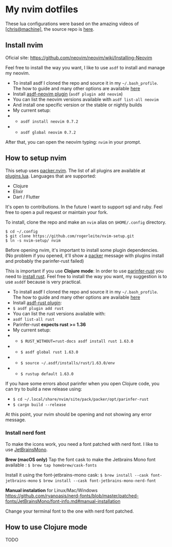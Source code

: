 # My nvim dotfiles

These lua configurations were based on the amazing videos of [[chris@machine]](https://www.chrisatmachine.com/), the source repo is [here](https://github.com/LunarVim/Neovim-from-scratch).

## Install nvim

Oficial site: https://github.com/neovim/neovim/wiki/Installing-Neovim

Feel free to install the way you want, I like to use `asdf` to install and manage my neovim.

* To install asdf I cloned the repo and source it in my `~/.bash_profile`. The how to guide and many other options are available [here](https://asdf-vm.com/guide/getting-started.html#_2-download-asdf)
* Install [asdf-neovim plugin](https://github.com/richin13/asdf-neovim) (`asdf plugin add neovim`)
* You can list the neovim versions available with `asdf list-all neovim` 
* And install one specific version or the stable or nightly builds
* My current setup:
* * `asdf install neovim 0.7.2`
* * `asdf global neovim 0.7.2` 

After that, you can open the neovim typing: `nvim` in your prompt.

## How to setup nvim

This setup uses [packer.nvim](https://github.com/wbthomason/packer.nvim).
The list of all plugins are available at [plugins.lua](https://github.com/rogerleite/nvim-setup/blob/main/lua/user/plugins.lua#L42).
Languages that are supported:
* Clojure
* Elixir
* Dart / Flutter

It's open to contributions. In the future I want to support sql and ruby. Feel free to open a pull request or maintain your fork. 

To install, clone the repo and make an `nvim` alias on `$HOME/.config` directory.

```
$ cd ~/.config
$ git clone https://github.com/rogerleite/nvim-setup.git
$ ln -s nvim-setup/ nvim
```

Before opening nvim, it's important to install some plugin dependencies. (No problem if you opened, it'll show a [packer](https://github.com/wbthomason/packer.nvim) message with plugins install and probably the parinfer-rust failed)

This is important if you use **Clojure mode**:
In order to use [parinfer-rust](https://github.com/eraserhd/parinfer-rust) you need to [install rust](https://www.rust-lang.org/tools/install). Feel free to install the way you want, my suggestion is to use `asddf` because is very practical. 

* To install asdf I cloned the repo and source it in my `~/.bash_profile`. The how to guide and many other options are available [here](https://asdf-vm.com/guide/getting-started.html#_2-download-asdf)
* Install [asdf-rust plugin](https://github.com/asdf-community/asdf-rust):
* `$ asdf plugin add rust`
* You can list the rust versions available with:
* `asdf list-all rust`
* Parinfer-rust **expects rust >= 1.36**
* My current setup:
* * `$ RUST_WITHOUT=rust-docs asdf install rust 1.63.0`
* * `$ asdf global rust 1.63.0`
* * `$ source ~/.asdf/installs/rust/1.63.0/env`
* * `$ rustup default 1.63.0`

If you have some errors about parinfer when you open Clojure code, you can try to build a new release using:
* `$ cd ~/.local/share/nvim/site/pack/packer/opt/parinfer-rust`
* `$ cargo build --release`

At this point, your nvim should be opening and not showing any error message.

### Install nerd font

To make the icons work, you need a font patched with nerd font.
I like to use [JetBrainsMono](https://github.com/ryanoasis/nerd-fonts/blob/master/patched-fonts/JetBrainsMono/font-info.md#installation).

**Brew (macOS only)**
Tap the font cask to make the Jetbrains Mono font available :
`$ brew tap homebrew/cask-fonts`

Install it using the font-jetbrains-mono cask:
`$ brew install --cask font-jetbrains-mono`
`$ brew install --cask font-jetbrains-mono-nerd-font`

**Manual instalation** for Linux/Mac/Windows
https://github.com/ryanoasis/nerd-fonts/blob/master/patched-fonts/JetBrainsMono/font-info.md#manual-installation

Change your terminal font to the one with nerd font patched.

## How to use Clojure mode

TODO
